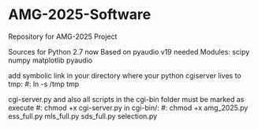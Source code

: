 AMG-2025-Software
=================

Repository for AMG-2025 Project

Sources for Python 2.7
now Based on pyaudio v19
needed Modules:
scipy
numpy
matplotlib
pyaudio


add symbolic link in your directory where your python cgiserver lives to tmp:
#: ln -s /tmp tmp

cgi-server.py and also all scripts in the cgi-bin folder must be marked as execute
#: chmod +x cgi-server.py
in cgi-bin/:
#: chmod +x  amg_2025.py ess_full.py mls_full.py sds_full.py selection.py 